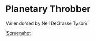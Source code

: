 # Planetary Throbber
/As endorsed by Neil DeGrasse Tyson/

[!Screenshot](https://github.com/MagnusJMJ/APME/blob/master/miniex3/planetaryThrobber.png)
